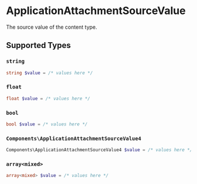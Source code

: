# ApplicationAttachmentSourceValue

The source value of the content type.


## Supported Types

### `string`

```php
string $value = /* values here */
```

### `float`

```php
float $value = /* values here */
```

### `bool`

```php
bool $value = /* values here */
```

### `Components\ApplicationAttachmentSourceValue4`

```php
Components\ApplicationAttachmentSourceValue4 $value = /* values here */
```

### `array<mixed>`

```php
array<mixed> $value = /* values here */
```

